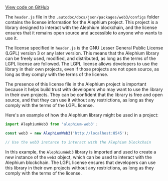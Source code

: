 [View code on GitHub](https://github.com/alephium/alephium-web3/.autodoc/docs/json/packages/web3/configs)

The `header.js` file in the `.autodoc/docs/json/packages/web3/configs` folder contains the license information for the Alephium project. This project is a library designed to interact with the Alephium blockchain, and the license ensures that it remains open source and accessible to anyone who wants to use it.

The license specified in `header.js` is the GNU Lesser General Public License (LGPL) version 3 or any later version. This means that the Alephium library can be freely used, modified, and distributed, as long as the terms of the LGPL license are followed. The LGPL license allows developers to use the library in their own projects, even if those projects are not open source, as long as they comply with the terms of the license.

The presence of this license file in the Alephium project is important because it helps build trust with developers who may want to use the library in their own projects. They can be confident that the library is free and open source, and that they can use it without any restrictions, as long as they comply with the terms of the LGPL license.

Here's an example of how the Alephium library might be used in a project:

```javascript
import AlephiumWeb3 from 'alephium-web3';

const web3 = new AlephiumWeb3('http://localhost:8545');

// Use the web3 instance to interact with the Alephium blockchain
```

In this example, the `AlephiumWeb3` library is imported and used to create a new instance of the `web3` object, which can be used to interact with the Alephium blockchain. The LGPL license ensures that developers can use this library in their own projects without any restrictions, as long as they comply with the terms of the license.
